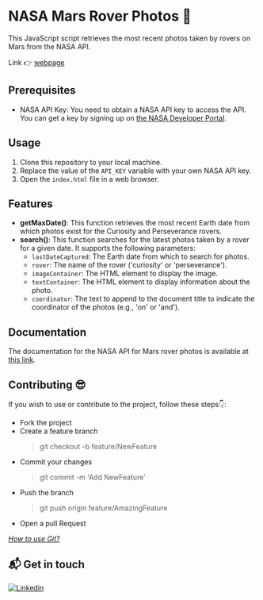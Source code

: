 # NASA Mars Rover Photos :rocket:

This JavaScript script retrieves the most recent photos taken by rovers on Mars from the NASA API.

Link :point_right: [webpage](https://gtcore902.github.io/nasaApi/)

## Prerequisites

- NASA API Key: You need to obtain a NASA API key to access the API. You can get a key by signing up on [the NASA Developer Portal](https://api.nasa.gov/).

## Usage

1. Clone this repository to your local machine.
2. Replace the value of the `API_KEY` variable with your own NASA API key.
3. Open the `index.html` file in a web browser.

## Features

- **getMaxDate()**: This function retrieves the most recent Earth date from which photos exist for the Curiosity and Perseverance rovers.
- **search()**: This function searches for the latest photos taken by a rover for a given date. It supports the following parameters:
  - `lastDateCaptured`: The Earth date from which to search for photos.
  - `rover`: The name of the rover ('curiosity' or 'perseverance').
  - `imageContainer`: The HTML element to display the image.
  - `textContainer`: The HTML element to display information about the photo.
  - `coordinator`: The text to append to the document title to indicate the coordinator of the photos (e.g., 'on' or 'and').

## Documentation

The documentation for the NASA API for Mars rover photos is available at [this link](https://api.nasa.gov/).

## Contributing :sunglasses:

If you wish to use or contribute to the project, follow these steps:point_down::

- Fork the project
- Create a feature branch
  > git checkout -b feature/NewFeature
- Commit your changes
  > git commit -m 'Add NewFeature'
- Push the branch
  > git push origin feature/AmazingFeature
- Open a pull Request

_[How to use Git?](https://docs.github.com/fr/get-started/using-git/about-git)_

## :mailbox_with_mail: Get in touch

[![Linkedin](https://img.shields.io/badge/LinkedIn-0077B5?style=for-the-badge&logo=linkedin&logoColor=white)](https://www.linkedin.com/in/ga%C3%ABtan-tremois-a956a91a3/)
